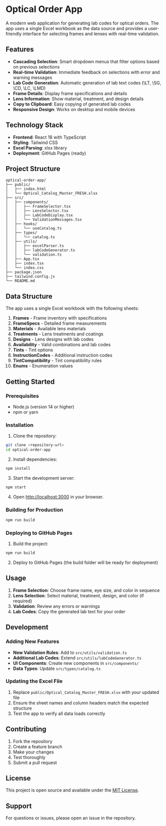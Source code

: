 # Optical Order App

A modern web application for generating lab codes for optical orders. The app uses a single Excel workbook as the data source and provides a user-friendly interface for selecting frames and lenses with real-time validation.

## Features

- **Cascading Selection**: Smart dropdown menus that filter options based on previous selections
- **Real-time Validation**: Immediate feedback on selections with error and warning messages
- **Lab Code Generation**: Automatic generation of lab text codes (\LT, \SG, \CD, \LC, \LMD)
- **Frame Details**: Display frame specifications and details
- **Lens Information**: Show material, treatment, and design details
- **Copy to Clipboard**: Easy copying of generated lab codes
- **Responsive Design**: Works on desktop and mobile devices

## Technology Stack

- **Frontend**: React 18 with TypeScript
- **Styling**: Tailwind CSS
- **Excel Parsing**: xlsx library
- **Deployment**: GitHub Pages (ready)

## Project Structure

```
optical-order-app/
├── public/
│   ├── index.html
│   └── Optical_Catalog_Master_FRESH.xlsx
├── src/
│   ├── components/
│   │   ├── FrameSelector.tsx
│   │   ├── LensSelector.tsx
│   │   ├── LabCodeDisplay.tsx
│   │   └── ValidationMessages.tsx
│   ├── hooks/
│   │   └── useCatalog.ts
│   ├── types/
│   │   └── catalog.ts
│   ├── utils/
│   │   ├── excelParser.ts
│   │   ├── labCodeGenerator.ts
│   │   └── validation.ts
│   ├── App.tsx
│   ├── index.tsx
│   └── index.css
├── package.json
├── tailwind.config.js
└── README.md
```

## Data Structure

The app uses a single Excel workbook with the following sheets:

1. **Frames** - Frame inventory with specifications
2. **FrameSpecs** - Detailed frame measurements
3. **Materials** - Available lens materials
4. **Treatments** - Lens treatments and coatings
5. **Designs** - Lens designs with lab codes
6. **Availability** - Valid combinations and lab codes
7. **Tints** - Tint options
8. **InstructionCodes** - Additional instruction codes
9. **TintCompatibility** - Tint compatibility rules
10. **Enums** - Enumeration values

## Getting Started

### Prerequisites

- Node.js (version 14 or higher)
- npm or yarn

### Installation

1. Clone the repository:
```bash
git clone <repository-url>
cd optical-order-app
```

2. Install dependencies:
```bash
npm install
```

3. Start the development server:
```bash
npm start
```

4. Open [http://localhost:3000](http://localhost:3000) in your browser.

### Building for Production

```bash
npm run build
```

### Deploying to GitHub Pages

1. Build the project:
```bash
npm run build
```

2. Deploy to GitHub Pages (the build folder will be ready for deployment)

## Usage

1. **Frame Selection**: Choose frame name, eye size, and color in sequence
2. **Lens Selection**: Select material, treatment, design, and color (if required)
3. **Validation**: Review any errors or warnings
4. **Lab Codes**: Copy the generated lab text for your order

## Development

### Adding New Features

- **New Validation Rules**: Add to `src/utils/validation.ts`
- **Additional Lab Codes**: Extend `src/utils/labCodeGenerator.ts`
- **UI Components**: Create new components in `src/components/`
- **Data Types**: Update `src/types/catalog.ts`

### Updating the Excel File

1. Replace `public/Optical_Catalog_Master_FRESH.xlsx` with your updated file
2. Ensure the sheet names and column headers match the expected structure
3. Test the app to verify all data loads correctly

## Contributing

1. Fork the repository
2. Create a feature branch
3. Make your changes
4. Test thoroughly
5. Submit a pull request

## License

This project is open source and available under the [MIT License](LICENSE).

## Support

For questions or issues, please open an issue in the repository.
